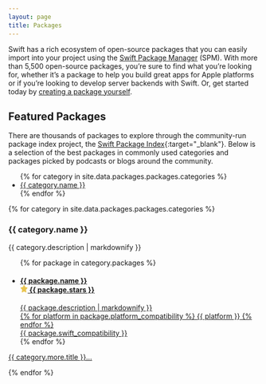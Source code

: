 ```yaml
---
layout: page
title: Packages
---
```


Swift has a rich ecosystem of open-source packages that you can easily import into your project using the [Swift Package Manager](/package-manager/) (SPM). With more than 5,500 open-source packages, you’re sure to find what you’re looking for, whether it’s a package to help you build great apps for Apple platforms or if you’re looking to develop server backends with Swift. Or, get started today by [creating a package yourself](https://developer.apple.com/documentation/xcode/creating-a-standalone-swift-package-with-xcode).

## Featured Packages

There are thousands of packages to explore through the community-run package index project, the [Swift Package Index](https://swiftpackageindex.com/){:target="_blank"}. Below is a selection of the best packages in commonly used categories and packages picked by podcasts or blogs around the community.

<ul>
  {% for category in site.data.packages.packages.categories %}
  <li><a href="#{{ category.anchor }}-packages">{{ category.name }}</a></li>
  {% endfor %}
</ul>

{% for category in site.data.packages.packages.categories %}
<h3 id="{{ category.anchor }}-packages">{{ category.name }}</h3>
<p>{{ category.description | markdownify }}</p>
<ul class="package-list-alternate">
  {% for package in category.packages %}
  <li>
    <a href="{{ package.url }}" target="_blank">
      <h4>
        <div class="package-name">{{ package.name }}</div>
        <div class="stars">
          <picture>
            <source srcset="/assets/images/icon-star~dark.svg" media="(prefers-color-scheme: dark)">
            <img src="/assets/images/icon-star.svg" width="15" height="15" alt="">
          </picture> {{ package.stars }}
        </div>
      </h4>
      <section class="description">
        {{ package.description | markdownify }}
      </section>
      <section class="metadata">
        <div class="platform-compatibility" title="Platform compatibility">
        {% for platform in package.platform_compatibility %}
          <span>{{ platform }}</span>
        {% endfor %}
        </div>
        <div class="swift-compatibility" title="Swift version compatibility">
          <span>{{ package.swift_compatibility }}</span>
        </div>
      </section>
    </a>
  </li>
  {% endfor %}
</ul>

<p class="more">
  <a href="{{ category.more.url }}" target="_blank">{{ category.more.title }}&hellip;</a>
</p>
{% endfor %}
